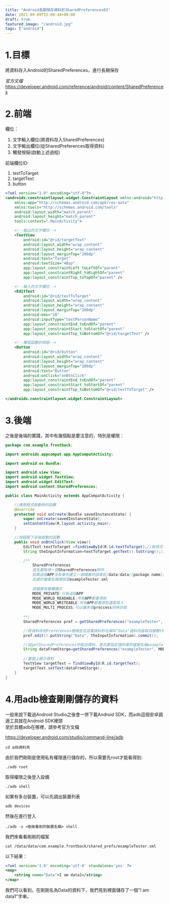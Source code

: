 ```yaml
---
title: "Android長期保存資料於SharedPreferences03"
date: 2021-09-09T15:00:44+08:00
draft: true
featured_image: "/android.jpg"
tags: ["android"]
---
```



# 1.目標

將資料存入Android的SharedPreferences，進行長期保存

*官方文檔*
https://developer.android.com/reference/android/content/SharedPreferences

# 2.前端

欄位：

1. 文字輸入欄位(將資料存入SharedPreferences)
2. 文字輸出欄位(從SharedPreferences取得資料)
3. 觸發按鈕(啟動上述過程)

前端欄位ID:

1. textToTarget
2. targetText
3. button

```xml
<?xml version="1.0" encoding="utf-8"?>
<androidx.constraintlayout.widget.ConstraintLayout xmlns:android="http://schemas.android.com/apk/res/android"
    xmlns:app="http://schemas.android.com/apk/res-auto"
    xmlns:tools="http://schemas.android.com/tools"
    android:layout_width="match_parent"
    android:layout_height="match_parent"
    tools:context=".MainActivity">

    <!--輸出的文字欄位-->
    <TextView
        android:id="@+id/targetText"
        android:layout_width="wrap_content"
        android:layout_height="wrap_content"
        android:layout_marginTop="200dp"
        android:text="Target"
        android:textSize="48sp"
        app:layout_constraintLeft_toLeftOf="parent"
        app:layout_constraintRight_toRightOf="parent"
        app:layout_constraintTop_toTopOf="parent" />

    <!--輸入的文字欄位-->
    <EditText
        android:id="@+id/textToTarget"
        android:layout_width="wrap_content"
        android:layout_height="wrap_content"
        android:layout_marginTop="100dp"
        android:ems="10"
        android:inputType="textPersonName"
        app:layout_constraintEnd_toEndOf="parent"
        app:layout_constraintStart_toStartOf="parent"
        app:layout_constraintTop_toBottomOf="@+id/targetText" />

    <!--觸發函數的按鈕-->
    <Button
        android:id="@+id/button"
        android:layout_width="wrap_content"
        android:layout_height="wrap_content"
        android:layout_marginTop="100dp"
        android:text="Button"
        android:onClick="onBtnClick"
        app:layout_constraintEnd_toEndOf="parent"
        app:layout_constraintStart_toStartOf="parent"
        app:layout_constraintTop_toBottomOf="@+id/textToTarget" />

</androidx.constraintlayout.widget.ConstraintLayout>

```

# 3.後端

之後是後端的實踐，其中有幾個點是要注意的，特別是權限：

```java
package com.example.frontback;

import androidx.appcompat.app.AppCompatActivity;

import android.os.Bundle;

import android.view.View;
import android.widget.TextView;
import android.widget.EditText;
import android.content.SharedPreferences;

public class MainActivity extends AppCompatActivity {

    //應用程式啟動時的函數
    @Override
    protected void onCreate(Bundle savedInstanceState) {
        super.onCreate(savedInstanceState);
        setContentView(R.layout.activity_main);
    }

    //按鈕壓下去後啟動的函數
    public void onBtnClick(View view){
        EditText textToTarget =findViewById(R.id.textToTarget);//取得文字輸入欄位
        String theInputInformation=textToTarget.getText().toString();//將輸入內容轉成字串

        /**
            SharedPreferences
            首先要取得一個SharedPreferences物件
            如果這個APP沒有事先建立一個檔案的話會在/data/data/[package.name]/shared_prefs/下建立一個檔案
            此處的檔案名稱應該是exampleTester.xml
            
            該檔案有幾種模式
            MODE_PRIVATE:只有這個APP
            MODE_WORLD_READABLE:所有APP都看得到
            MODE_WORLD_WRITEABLE:所有APP都看得到還能寫入
            MODE_MULTI_PROCESS:可以讓多個proccess同時存取
                        
        **/
        SharedPreferences pref = getSharedPreferences("exampleTester", MODE_PRIVATE);

        //將資料存到Preferences裡頭並且這筆資料的名稱叫"Data"資料內容取自變數theInputInformation，commit()是提交儲存。
        pref.edit().putString("Data", theInputInformation).commit();

        //從getSharedPreferences中取出資料，首先要指定儲存庫的檔案名稱exampleTester，然後存取模式，getString(<資料的名稱類似key>,<當沒有資料時預設的回傳數值>)
        String dataFromStorge=getSharedPreferences("exampleTester", MODE_PRIVATE).getString("Data","");
        
        //畫面上顯示資料
        TextView targetText = findViewById(R.id.targetText);
        targetText.setText(dataFromStorge);
    }
}
```

# 4.用adb檢查剛剛儲存的資料

一般來說下載過Android Studio之後會一併下載Android SDK，而adb這個安卓調適工具就在Android SDK裡頭  
至於具體adb在哪裡，請參考官方文檔  

https://developer.android.com/studio/command-line/adb

```
cd adb資料夾
```

由於我們剛剛是使用私有權限進行儲存的，所以需要先root才能看得到:
```
./adb root
```
取得權限之後登入設備
```
./adb shell
```
如果有多台裝置，可以先調出裝置列表

```
adb devices 
```

然後在進行登入
```
./adb -s <剛剛看到的裝置名稱> shell
```

我們來看看剛剛的檔案

```
cat /data/data/com.example.frontback/shared_prefs/exampleTester.xml                                                    
```

以下結果：

```xml
<?xml version='1.0' encoding='utf-8' standalone='yes' ?>
<map>
    <string name="Data">I am data1</string>
</map>
```
我們可以看到，在剛剛名為Data的資料下，我們見到裡面儲存了一個"I am data1"字串。
